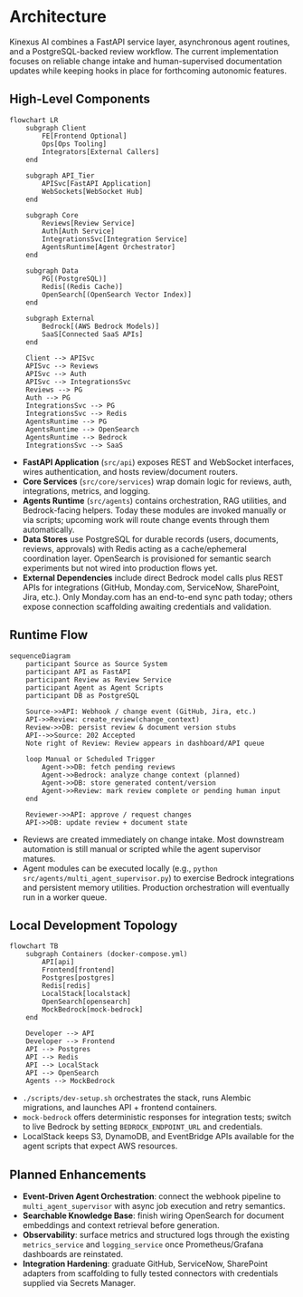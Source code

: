 # Architecture

Kinexus AI combines a FastAPI service layer, asynchronous agent routines, and a PostgreSQL-backed review workflow. The current implementation focuses on reliable change intake and human-supervised documentation updates while keeping hooks in place for forthcoming autonomic features.

## High-Level Components
```mermaid
flowchart LR
    subgraph Client
        FE[Frontend Optional]
        Ops[Ops Tooling]
        Integrators[External Callers]
    end

    subgraph API_Tier
        APISvc[FastAPI Application]
        WebSockets[WebSocket Hub]
    end

    subgraph Core
        Reviews[Review Service]
        Auth[Auth Service]
        IntegrationsSvc[Integration Service]
        AgentsRuntime[Agent Orchestrator]
    end

    subgraph Data
        PG[(PostgreSQL)]
        Redis[(Redis Cache)]
        OpenSearch[(OpenSearch Vector Index)]
    end

    subgraph External
        Bedrock[(AWS Bedrock Models)]
        SaaS[Connected SaaS APIs]
    end

    Client --> APISvc
    APISvc --> Reviews
    APISvc --> Auth
    APISvc --> IntegrationsSvc
    Reviews --> PG
    Auth --> PG
    IntegrationsSvc --> PG
    IntegrationsSvc --> Redis
    AgentsRuntime --> PG
    AgentsRuntime --> OpenSearch
    AgentsRuntime --> Bedrock
    IntegrationsSvc --> SaaS
```

- **FastAPI Application** (`src/api`) exposes REST and WebSocket interfaces, wires authentication, and hosts review/document routers.
- **Core Services** (`src/core/services`) wrap domain logic for reviews, auth, integrations, metrics, and logging.
- **Agents Runtime** (`src/agents`) contains orchestration, RAG utilities, and Bedrock-facing helpers. Today these modules are invoked manually or via scripts; upcoming work will route change events through them automatically.
- **Data Stores** use PostgreSQL for durable records (users, documents, reviews, approvals) with Redis acting as a cache/ephemeral coordination layer. OpenSearch is provisioned for semantic search experiments but not wired into production flows yet.
- **External Dependencies** include direct Bedrock model calls plus REST APIs for integrations (GitHub, Monday.com, ServiceNow, SharePoint, Jira, etc.). Only Monday.com has an end-to-end sync path today; others expose connection scaffolding awaiting credentials and validation.

## Runtime Flow
```mermaid
sequenceDiagram
    participant Source as Source System
    participant API as FastAPI
    participant Review as Review Service
    participant Agent as Agent Scripts
    participant DB as PostgreSQL

    Source->>API: Webhook / change event (GitHub, Jira, etc.)
    API->>Review: create_review(change_context)
    Review->>DB: persist review & document version stubs
    API-->>Source: 202 Accepted
    Note right of Review: Review appears in dashboard/API queue

    loop Manual or Scheduled Trigger
        Agent->>DB: fetch pending reviews
        Agent->>Bedrock: analyze change context (planned)
        Agent->>DB: store generated content/version
        Agent->>Review: mark review complete or pending human input
    end

    Reviewer->>API: approve / request changes
    API->>DB: update review + document state
```

- Reviews are created immediately on change intake. Most downstream automation is still manual or scripted while the agent supervisor matures.
- Agent modules can be executed locally (e.g., `python src/agents/multi_agent_supervisor.py`) to exercise Bedrock integrations and persistent memory utilities. Production orchestration will eventually run in a worker queue.

## Local Development Topology
```mermaid
flowchart TB
    subgraph Containers (docker-compose.yml)
        API[api]
        Frontend[frontend]
        Postgres[postgres]
        Redis[redis]
        LocalStack[localstack]
        OpenSearch[opensearch]
        MockBedrock[mock-bedrock]
    end

    Developer --> API
    Developer --> Frontend
    API --> Postgres
    API --> Redis
    API --> LocalStack
    API --> OpenSearch
    Agents --> MockBedrock
```

- `./scripts/dev-setup.sh` orchestrates the stack, runs Alembic migrations, and launches API + frontend containers.
- `mock-bedrock` offers deterministic responses for integration tests; switch to live Bedrock by setting `BEDROCK_ENDPOINT_URL` and credentials.
- LocalStack keeps S3, DynamoDB, and EventBridge APIs available for the agent scripts that expect AWS resources.

## Planned Enhancements
- **Event-Driven Agent Orchestration**: connect the webhook pipeline to `multi_agent_supervisor` with async job execution and retry semantics.
- **Searchable Knowledge Base**: finish wiring OpenSearch for document embeddings and context retrieval before generation.
- **Observability**: surface metrics and structured logs through the existing `metrics_service` and `logging_service` once Prometheus/Grafana dashboards are reinstated.
- **Integration Hardening**: graduate GitHub, ServiceNow, SharePoint adapters from scaffolding to fully tested connectors with credentials supplied via Secrets Manager.
